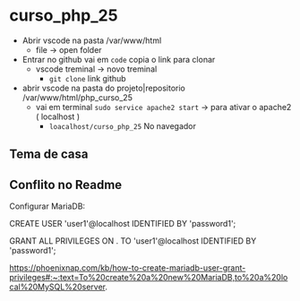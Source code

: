 # curso_php_25
- Abrir vscode na pasta /var/www/html
   - file -> open folder
-  Entrar no github vai em `code` copia o link para clonar
   - vscode treminal -> novo treminal
     - `git clone` link github
- abrir vscode na pasta do projeto|repositorio /var/www/html/php_curso_25
     - vai em terminal `sudo service apache2 start` -> para ativar o apache2 ( localhost )
       - `loacalhost/curso_php_25` No navegador

## Tema de casa  

## Conflito no Readme

Configurar MariaDB:

CREATE USER 'user1'@localhost IDENTIFIED BY 'password1';

GRANT ALL PRIVILEGES ON . TO 'user1'@localhost IDENTIFIED BY 'password1';

https://phoenixnap.com/kb/how-to-create-mariadb-user-grant-privileges#:~:text=To%20create%20a%20new%20MariaDB,to%20a%20local%20MySQL%20server.